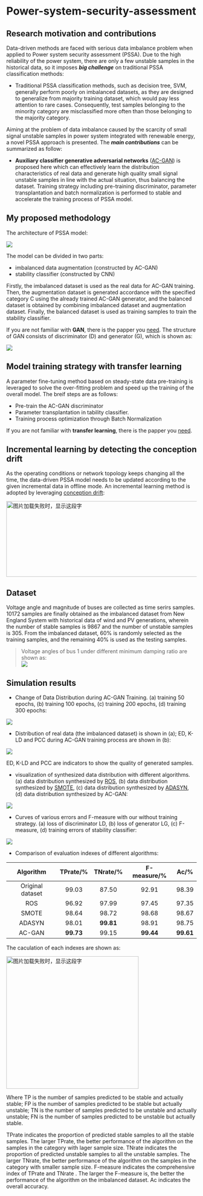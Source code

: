 # Power-system-security-assessment

## Research motivation and contributions<br>
Data-driven methods are faced with serious data imbalance problem when applied to Power system security assessment (PSSA). Due to the high reliability of the power system, there are only a few unstable samples in the historical data, so it imposes ***big challenge*** on traditional PSSA classification methods:<br>
* Traditional PSSA classification methods, such as decision tree, SVM, generally perform poorly on imbalanced datasets, as they are designed to generalize from majority training dataset, which would pay less attention to rare cases. Consequently, test samples belonging to the minority category are misclassified more often than those belonging to the majority category.<br>

Aiming at the problem of data imbalance caused by the scarcity of small signal unstable samples in power system integrated with renewable energy, a novel PSSA approach is presented. The ***main contributions*** can be summarized as follow:<br>
*	**Auxiliary classifier generative adversarial networks** ([AC-GAN](https://arxiv.org/pdf/1610.09585.pdf)) is proposed here which can effectively learn the distribution characteristics of real data and generate high quality small signal unstable samples in line with the actual situation, thus balancing the dataset. Training strategy including pre-training discriminator, parameter transplantation and batch normalization  is performed to stable and accelerate the training process of PSSA model. <br>

## My proposed methodology<br>
The architecture of PSSA model:<br>

![](https://github.com/ZichaoMeng95/Power-system-stability-assessment/blob/master/image/Complete%20model%20for%20stability%20assessment.png) 

The model can be divided in two parts:

* imbalanced data augmentation  (constructed by AC-GAN)
* stability classifier (constructed by CNN)

Firstly, the imbalanced dataset is used as the real data for AC-GAN training. Then, the augmentation dataset is generated accordance with the specified category C using the already trained AC-GAN generator, and the balanced dataset is obtained by combining imbalanced dataset and augmentation dataset. Finally, the balanced dataset is used as training samples to train the stability classifier.<br>

If you are not familiar with **GAN**, there is the papper you [need](https://arxiv.org/pdf/1406.2661.pdf). The structure of GAN consists of discriminator (D) and generator (G), which is shown as:<br>

![](https://github.com/ZichaoMeng95/Power-system-stability-assessment/blob/master/image/ac-gan%20arcitecture.png) 

## Model training strategy with transfer learning<br>
A parameter fine-tuning method based on steady-state data pre-training is leveraged to solve the over-fitting problem and speed up the training of the overall model. The breif steps are as follows:<br>
* Pre-train the AC-GAN discriminator
* Parameter transplantation in tability classifier.
* Training process optimization through Batch Normalization

If you are not familiar with **transfer learning**, there is the papper you [need](https://ieeexplore.ieee.org/stamp/stamp.jsp?tp=&arnumber=5288526). 

## Incremental learning by detecting the conception drift<br>
As the operating conditions or network topology keeps changing all the time, the data-driven PSSA model needs to be updated according to the given incremental data in offline mode. An incremental learning method is adopted by leveraging [conception drift](http://sweet.ua.pt/gladys/Papers/ADMA_GamaCastillo_06.pdf):<br>

<img src="https://github.com/ZichaoMeng95/Power-system-stability-assessment/blob/master/image/Scheme%20of%20the%20incremental%20learning..png" width="600" height="200" alt="图片加载失败时，显示这段字"/>

## Dataset<br>
Voltage angle and magnitude of buses are collected as time serirs samples. 10172 samples  are finally obtained as the imbalanced dataset from New England System with historical data of wind and PV generations, wherein the number of stable samples is 9867 and the number of unstable samples is 305. From the imbalanced dataset, 60% is randomly selected as the training samples, and the remaining 40% is used as the testing samples.<br>

>Voltage angles of bus 1 under different minimum damping ratio are shown as:<br>
![](https://github.com/ZichaoMeng95/Power-system-stability-assessment/blob/master/image/Voltage%20angle%20of%20bus%201%20under%20different%20damping%20ratio.png) 

## Simulation results<br>
* Change of Data Distribution during AC-GAN Training. (a) training 50 epochs, (b) training 100 epochs, (c) training 200 epochs, (d) training 300 epochs:<br>

![](https://github.com/ZichaoMeng95/Power-system-stability-assessment/blob/master/image/Distribution%20of%20generated%20data%20during%20AC-GAN%20training%20process.png)

* Distribution of real data (the imbalanced dataset) is shown in (a); ED, K-LD and PCC during AC-GAN training process are shown in (b):<br>

![](https://github.com/ZichaoMeng95/Power-system-stability-assessment/blob/master/image/Distribution%20of%20real%20data%3B%20(b)%20ED%2C%20K-LD%20and%20PCC%20during%20AC-GAN%20training%20process.png)

ED, K-LD and PCC are indicators to show the quality of generated samples.

* visualization of synthesized data distribution with different algorithms. (a) data distribution synthesized by [ROS](https://pdf.sciencedirectassets.com/271702/1-s2.0-S0278431913X00040/1-s2.0-S0278431913000893/main.pdf?x-amz-security-token=AgoJb3JpZ2luX2VjEE8aCXVzLWVhc3QtMSJIMEYCIQCtc9TZ87TW%2B8yG6BnNp6rXfpJrGg24qukXO6baXIjYigIhAIIDmzRzsjUM76ykpgBfkQgD2JVQx37dqAvK3MHE7XASKtoDCEcQAhoMMDU5MDAzNTQ2ODY1IgzcHx0n35gvQ16eJTQqtwOTTyDZ9mIFsxRpy87JwisMG%2Bnqd7P6ZBbCEfmEyWEdFEb7FNZSJYseBX4%2Fqk5Pdjv2dWAI7liGpofYQe0gRrf434pn0IYFO5gsfdHxQd4gNITmF%2BxhOzmKP1snHtE7yfqzFj%2F11IJCsHD05BOvJbo3IldZV4YBJ5I%2FG0VKw5k0G6k9aP3JzHw%2FN2nCSSB3wIOk8pjfJp7RYsTg5Yrkqyv0jxZRSJxUwhAxkFmcOgTuuYJ0xTTo9Q%2B8JEbJg0ez4KMR3NMd%2FKP3rsd5n9X09DsjkrecDWignnPLWLs7u8Bru6YlF2qClo2zI7ufd27QDfMlLBtjG3leeIdqVOzeYXf14iGau16k5inkH3d6ISDPH8kqBsRw2QQ6smlJG082CIDjDM5PuWWWjVGwRIclWkWytTOdHPzLtlZL55PtU66DxVwvIKsVnVGIzuNSmJbwn7pUDJ7oYShvB1s2EQxyXvvbhF6mR863EUlyuNF19pfixcuD5miJ%2FTdmaf7xQYkMTZ8FPCbmTXBqDOosyjEi6Bh0fvVzFy8PrsFAM5i%2FlqNsFTKVrUx8%2BC0yBwv2Pwkt3OhkykLNh3NYMN7Fy%2BYFOrMBD2lYlcCUoqwz3NgSq7Wt8cYLYCMyIQ3cynSgpK2pdnHiq%2Fy71%2FgrKHwWGMtwaYAWYAI9txy%2F%2Bw2stuioZasHwrTAkJS%2FvvUvkM9VM2OlaJe7vyZgZA7vla0SkEwlRyek9d16H8KYP3nyai9vHFM7US5Dl%2Bj8wpbywd%2FBRoMrm5vKi6Ete3xqLTyciKFM8sD3BMk7B1xFVghFNbXsGuMeSy4Lwkx7QZ13wF2AeewJCHCmd1E%3D&AWSAccessKeyId=ASIAQ3PHCVTY7IHZX4MN&Expires=1557327681&Signature=2w7b%2BlKKMfmS0bM9PJfJqfq8Nvs%3D&hash=486f99b0ec0c396155a9a00da478dc6b7e2c5a5ba5986ccdabc01cac4629ccd7&host=68042c943591013ac2b2430a89b270f6af2c76d8dfd086a07176afe7c76c2c61&pii=S0278431913000893&tid=spdf-7f9887b3-7f25-4b32-b105-e6fad6d2a96b&sid=f87ef60181a625407688cff0684591be14fagxrqb&type=client), (b) data distribution synthesized by [SMOTE](https://arxiv.org/pdf/1106.1813.pdf), (c) data distribution synthesized by [ADASYN](https://ieeexplore.ieee.org/stamp/stamp.jsp?tp=&arnumber=4633969), (d) data distribution synthesized by AC-GAN:<br>

![](https://github.com/ZichaoMeng95/Power-system-stability-assessment/blob/master/image/visualization%20of%20synthesized%20data%20distribution%20with%20different%20algorithms.png)

* Curves of various errors and F-measure with our without training strategy. (a) loss of discriminator LD, (b) loss of generator LG, (c) F-measure, (d) training errors of stability classifier:<br>

<img src="https://github.com/ZichaoMeng95/Power-system-stability-assessment/blob/master/image/Curves%20of%20various%20errors%20and%20F-measure%20with%20our%20without%20training%20strategy.png"/>

* Comparison of evaluation indexes of different algorithms:<br>

|Algorithm  | TPrate/%  | TNrate/% | F-measure/%  | Ac/%|
| :-------------: | :-------------:| :-------------: | :-------------:| :-------------: |
| Original dataset  | 99.03|	87.50 |	92.91|	98.39|
 |ROS  | 96.92 |	97.99 |	97.45 |	97.35|
 |SMOTE  | 98.64 |	98.72	| 98.68 |	98.67 |
 |ADASYN	| 98.01 |	**99.81** |	98.91 |	98.75|
 |AC-GAN  | **99.73** |	99.15 |	**99.44** |	**99.61**|<br>

The caculation of each indexes are shown as:<br>

<img src="https://github.com/ZichaoMeng95/Power-system-stability-assessment/blob/master/image/function.png" width="350" height="350" alt="图片加载失败时，显示这段字"/>

Where TP is the number of samples predicted to be stable and actually stable; FP is the number of samples predicted to be stable but actually unstable; TN is the number of samples predicted to be unstable and actually unstable; FN is the number of samples predicted to be unstable but actually stable.

TPrate indicates the proportion of predicted stable samples to all the stable samples. The larger TPrate, the better performance of the algorithm on the samples in the category with lager sample size. TNrate indicates the proportion of predicted unstable samples to all the unstable samples. The larger TNrate, the better performance of the algorithm on the samples in the category with smaller sample size. F-measure indicates the comprehensive index of TPrate and TNrate . The larger the F-measure is, the better the performance of the algorithm on the imbalanced dataset. Ac indicates the overall accuracy.
 



